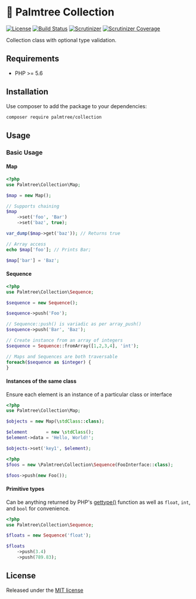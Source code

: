 # :palm_tree: Palmtree Collection

[![License](http://img.shields.io/packagist/l/palmtree/collection.svg)](LICENSE)
[![Build Status](https://scrutinizer-ci.com/g/palmtreephp/collection/badges/build.png?b=master)](https://scrutinizer-ci.com/g/palmtreephp/collection/build-status/master)
[![Scrutinizer](https://img.shields.io/scrutinizer/g/palmtreephp/collection.svg)](https://scrutinizer-ci.com/g/palmtreephp/collection/)
[![Scrutinizer Coverage](https://img.shields.io/scrutinizer/coverage/g/palmtreephp/collection.svg)](https://scrutinizer-ci.com/g/palmtreephp/collection/)

Collection class with optional type validation.

## Requirements
* PHP >= 5.6

## Installation

Use composer to add the package to your dependencies:
```bash
composer require palmtree/collection
```

## Usage

### Basic Usage

#### Map

```php
<?php
use Palmtree\Collection\Map;

$map = new Map();

// Supports chaining
$map
    ->set('foo', 'Bar')
    ->set('baz', true);

var_dump($map->get('baz')); // Returns true

// Array access
echo $map['foo']; // Prints Bar;

$map['bar'] = 'Baz';
```

#### Sequence

```php
<?php
use Palmtree\Collection\Sequence;

$sequence = new Sequence();

$sequence->push('Foo');

// Sequence::push() is variadic as per array_push()
$sequence->push('Bar', 'Baz');

// Create instance from an array of integers
$sequence = Sequence::fromArray([1,2,3,4], 'int');

// Maps and Sequences are both traversable
foreach($sequence as $integer) {
}
```

#### Instances of the same class

Ensure each element is an instance of a particular class or interface

```php
<?php
use Palmtree\Collection\Map;

$objects = new Map(\stdClass::class);

$element       = new \stdClass();
$element->data = 'Hello, World!';

$objects->set('key1', $element);
```

```php
<?php
$foos = new \Palmtree\Collection\Sequence(FooInterface::class);

$foos->push(new Foo());
```

#### Primitive types

Can be anything returned by PHP's [gettype()](http://php.net/manual/en/function.gettype.php#refsect1-function.gettype-returnvalues) function as well as `float`, `int`, and `bool` for convenience.
```php
<?php
use Palmtree\Collection\Sequence;

$floats = new Sequence('float');

$floats
    ->push(3.4)
    ->push(789.83);
```

## License

Released under the [MIT license](LICENSE)
